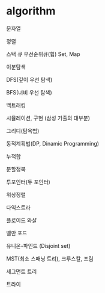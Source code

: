 # algorithm

문자열

정렬

스택
큐
우선순위큐(힙)
Set, Map

이분탐색

DFS(깊이 우선 탐색)

BFS(너비 우선 탐색)

백트래킹

시뮬레이션, 구현 (삼성 기출의 대부분)

그리디(탐욕법)

동적계획법(DP, Dinamic Programming)

누적합

분할정복

투포인터(두 포인터)

위상정렬

다익스트라

플로이드 와샬

벨만 포드

유니온-파인드 (Disjoint set)

MST(최소 스패닝 트리), 크루스칼, 프림

세그먼트 트리

트라이
